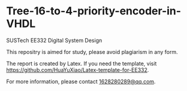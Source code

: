 # Tree-16-to-4-priority-encoder-in-VHDL
SUSTech EE332 Digital System Design 

This repositry is aimed for study, please avoid plagiarism in any form.

The report is created by Latex. If you need the template, visit https://github.com/HuaYuXiao/Latex-template-for-EE332.

For more information, please contact 1628280289@qq.com.
